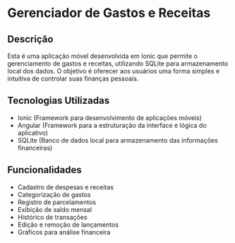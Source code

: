 # Gerenciador de Gastos e Receitas 

## Descrição

Esta é uma aplicação móvel desenvolvida em Ionic que permite o gerenciamento de gastos e receitas, utilizando SQLite para armazenamento local dos dados. 
O objetivo é oferecer aos usuários uma forma simples e intuitiva de controlar suas finanças pessoais.

## Tecnologias Utilizadas 

* Ionic (Framework para desenvolvimento de aplicações móveis)
* Angular (Framework para a estruturação da interface e lógica do aplicativo)
* SQLite (Banco de dados local para armazenamento das informações financeiras)

## Funcionalidades

* Cadastro de despesas e receitas
* Categorização de gastos
* Registro de parcelamentos
* Exibição de saldo mensal
* Histórico de transações
* Edição e remoção de lançamentos
* Gráficos para análise financeira
